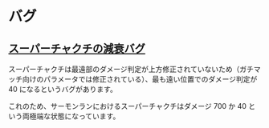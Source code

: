 # バグ

## [スーパーチャクチの減衰バグ](https://video.twimg.com/ext_tw_video/1232155354911428608/pu/vid/1280x720/ONfiZxcz89vf0Hmc.mp4)

スーパーチャクチは最遠部のダメージ判定が上方修正されていないため（ガチマッチ向けのパラメータでは修正されている）、最も遠い位置でのダメージ判定が 40 になるというバグがあります。

これのため、サーモンランにおけるスーパーチャクチはダメージ 700 か 40 という両極端な状態になっています。
